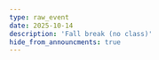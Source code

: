 ```yaml
---
type: raw_event
date: 2025-10-14
description: 'Fall break (no class)'
hide_from_announcments: true
---
```

